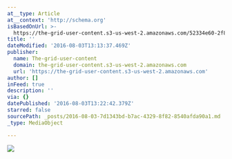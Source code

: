 ```yaml
---
at__type: Article
at__context: 'http://schema.org'
isBasedOnUrl: >-
  https://the-grid-user-content.s3-us-west-2.amazonaws.com/52334e60-2f83-4eb8-8f72-4fe9169fb80d.jpg
title: ''
dateModified: '2016-08-03T13:13:37.469Z'
publisher:
  name: The-grid-user-content
  domain: the-grid-user-content.s3-us-west-2.amazonaws.com
  url: 'https://the-grid-user-content.s3-us-west-2.amazonaws.com'
author: []
inFeed: true
description: ''
via: {}
datePublished: '2016-08-03T13:22:42.379Z'
starred: false
sourcePath: _posts/2016-08-03-7d1343bd-b7ac-4329-8f82-8540afda90a1.md
_type: MediaObject

---
```

![](https://the-grid-user-content.s3-us-west-2.amazonaws.com/52334e60-2f83-4eb8-8f72-4fe9169fb80d.jpg)